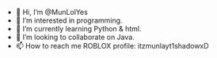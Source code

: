 - 👋 Hi, I’m @MunLolYes
- 👀 I’m interested in programming.
- 🌱 I’m currently learning Python & html.
- 💞️ I’m looking to collaborate on Java.
- 📫 How to reach me ROBLOX profile: itzmunlayt1shadowxD

<!---
MunLolYes/MunLolYes is a ✨ special ✨ repository because its `README.md` (this file) appears on your GitHub profile.
You can click the Preview link to take a look at your changes.
--->
